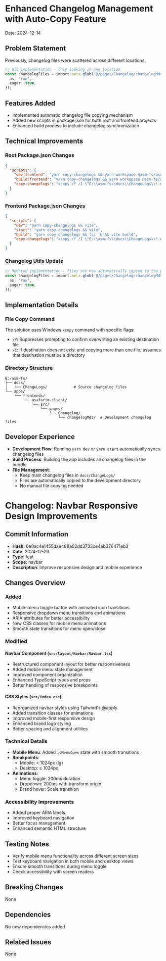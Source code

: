 # Enhanced Changelog Management with Auto-Copy Feature

Date: 2024-12-14

## Problem Statement

Previously, changelog files were scattered across different locations:
```typescript
// Old implementation - only looking in one location
const changelogFiles = import.meta.glob('@/pages/Changelog/changelogMds/*.md', {
  as: 'raw',
  eager: true,
});
```

## Features Added

- Implemented automatic changelog file copying mechanism
- Added new scripts in package.json for both root and frontend projects
- Enhanced build process to include changelog synchronization

## Technical Improvements

### Root Package.json Changes

```json
{
  "scripts": {
    "dev:frontend": "yarn copy-changelogs && yarn workspace @asm-fs/asafarim-client dev",
    "build:frontend": "yarn copy-changelogs && yarn workspace @asm-fs/asafarim-client build",
    "copy-changelogs": "xcopy /Y /I \"E:\\asm-fs\\docs\\ChangeLogs\\*.md\" \"E:\\asm-fs\\apps\\frontends\\asafarim-client\\src\\pages\\Changelog\\changelogMds\""
  }
}
```

### Frontend Package.json Changes
```json
{
  "scripts": {
    "dev": "yarn copy-changelogs && vite",
    "start": "yarn copy-changelogs && vite",
    "build": "yarn copy-changelogs && tsc -b && vite build",
    "copy-changelogs": "xcopy /Y /I \"E:\\asm-fs\\docs\\ChangeLogs\\*.md\" \"src\\pages\\Changelog\\changelogMds\""
  }
}
```

### Changelog Utils Update
```typescript
// Updated implementation - files are now automatically copied to the project directory
const changelogFiles = import.meta.glob('@/pages/Changelog/changelogMds/*.md', {
  as: 'raw',
  eager: true,
});
```

## Implementation Details

### File Copy Command
The solution uses Windows `xcopy` command with specific flags:
- `/Y`: Suppresses prompting to confirm overwriting an existing destination file
- `/I`: If destination does not exist and copying more than one file, assumes that destination must be a directory

### Directory Structure
```
E:/asm-fs/
├── docs/
│   └── ChangeLogs/            # Source changelog files
└── apps/
    └── frontends/
        └── asafarim-client/
            └── src/
                └── pages/
                    └── Changelog/
                        └── changelogMds/  # Development changelog files
```

## Developer Experience

- **Development Flow**: Running `yarn dev` or `yarn start` automatically syncs changelog files
- **Build Process**: Building the app includes all changelog files in the bundle
- **File Management**: 
  - Keep main changelog files in `docs/ChangeLogs/`
  - Files are automatically copied to the development directory
  - No manual file copying needed

# Changelog: Navbar Responsive Design Improvements

## Commit Information
- **Hash**: 0e0ac4e1455dae488a02dd3733ce4eb376471eb3
- **Date**: 2024-12-20
- **Type**: feat
- **Scope**: navbar
- **Description**: Improve responsive design and mobile experience

## Changes Overview

### Added
- Mobile menu toggle button with animated icon transitions
- Responsive dropdown menu transitions and animations
- ARIA attributes for better accessibility
- New CSS classes for mobile menu animations
- Smooth state transitions for menu open/close

### Modified
#### Navbar Component (`src/layout/Navbar/Navbar.tsx`)
- Restructured component layout for better responsiveness
- Added mobile menu state management
- Improved component organization
- Enhanced TypeScript types and props
- Better handling of responsive breakpoints

#### CSS Styles (`src/index.css`)
- Reorganized navbar styles using Tailwind's @apply
- Added transition classes for animations
- Improved mobile-first responsive design
- Enhanced brand logo styling
- Better spacing and alignment utilities

### Technical Details
- **Mobile Menu**: Added `isMenuOpen` state with smooth transitions
- **Breakpoints**: 
  - Mobile: < 1024px (lg)
  - Desktop: ≥ 1024px
- **Animations**:
  - Menu toggle: 200ms duration
  - Dropdown: 200ms with transform origin
  - Brand hover: Scale transition

### Accessibility Improvements
- Added proper ARIA labels
- Improved keyboard navigation
- Better focus management
- Enhanced semantic HTML structure

## Testing Notes
- Verify mobile menu functionality across different screen sizes
- Test keyboard navigation in both mobile and desktop views
- Ensure smooth transitions during menu toggle
- Check accessibility with screen readers

## Breaking Changes
None

## Dependencies
No new dependencies added

## Related Issues
None
